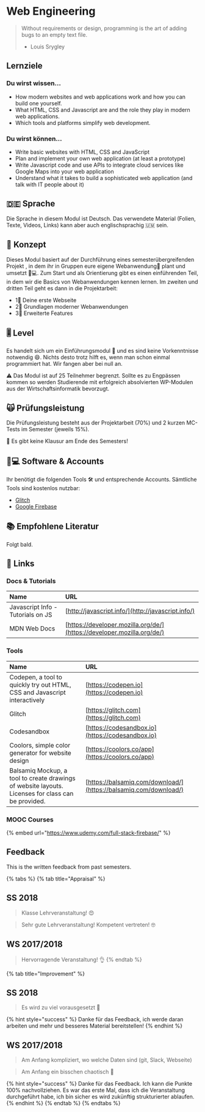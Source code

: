 # Web Engineering

> Without requirements or design, programming is the art of adding bugs to an empty text file.   
> - Louis Srygley

## Lernziele <a id="learning-objectives"></a>

### Du wirst wissen...

* How modern websites and web applications work and how you can build one yourself.
* What HTML, CSS and Javascript are and the role they play in modern web applications.
* Which tools and platforms simplify web development.

### Du wirst können...

* Write basic websites with HTML, CSS and JavaScript
* Plan and implement your own web application \(at least a prototype\)
* Write Javascript code and use APIs to integrate cloud services like Google Maps into your web application
* Understand what it takes to build a sophisticated web application \(and talk with IT people about it\)

## 🇩🇪 Sprache

Die Sprache in diesem Modul ist Deutsch. Das verwendete Material \(Folien, Texte, Videos, Links\) kann aber auch englischsprachig 🇺🇲 sein.

## 📃 Konzept <a id="concept"></a>

Dieses Modul basiert auf der Durchführung eines semesterübergreifenden Projekt , in dem ihr in Gruppen eure eigene Webanwendung📱 plant und umsetzt 👩💻. Zum Start und als Orientierung gibt es einen einführenden Teil, in dem wir die Basics von Webanwendungen kennen lernen. Im zweiten und dritten Teil geht es dann in die Projektarbeit:

* 1⃣ Deine erste Webseite
* 2⃣ Grundlagen moderner Webanwendungen
* 3⃣ Erweiterte Features

## 🎚 Level <a id="level"></a>

Es handelt sich um ein Einführungsmodul 👶 und es sind keine Vorkenntnisse notwendig 😄. Nichts desto trotz hilft es, wenn man schon einmal programmiert hat. Wir fangen aber bei null an.

⚠ Das Modul ist auf 25 Teilnehmer begrenzt. Sollte es zu Engpässen kommen so werden Studierende mit erfolgreich absolvierten WP-Modulen aus der Wirtschaftsinformatik bevorzugt.

## 🙀 Prüfungsleistung <a id="examination"></a>

Die Prüfungsleistung besteht aus der Projektarbeit \(70%\) und 2 kurzen MC-Tests im Semester \(jeweils 15%\).

🤟 Es gibt keine Klausur am Ende des Semesters!

## 👩💻 Software & Accounts <a id="software-and-accounts"></a>

Ihr benötigt die folgenden Tools 🛠 und entsprechende Accounts. Sämtliche Tools sind kostenlos nutzbar:

* [Glitch](https://glitch.me)
* [Google Firebase](https://firebase.google.com/)

## 📚 Empfohlene Literatur 

Folgt bald.

## 🔗 Links

### Docs & Tutorials

| Name | URL |
| :--- | :--- |
| Javascript Info - Tutorials on JS | [http://javascript.info/](http://javascript.info/) |
| MDN Web Docs | [https://developer.mozilla.org/de/](https://developer.mozilla.org/de/) |

### Tools

| **Name** | **URL** |
| :--- | :--- |
| Codepen, a tool to quickly try out HTML, CSS and Javascript interactively | [https://codepen.io](https://codepen.io) |
| Glitch | [https://glitch.com](https://glitch.com) |
| Codesandbox | [https://codesandbox.io](https://codesandbox.io) |
| Coolors, simple color generator for website design | [https://coolors.co/app](https://coolors.co/app) |
| Balsamiq Mockup, a tool to create drawings of website layouts. Licenses for class can be provided. | [https://balsamiq.com/download/](https://balsamiq.com/download/) |

### MOOC Courses

{% embed url="https://www.udemy.com/full-stack-firebase/" %}

## Feedback

This is the written feedback from past semesters.

{% tabs %}
{% tab title="Appraisal" %}
## SS 2018

> Klasse Lehrveranstaltung! 😍

> Sehr gute Lehrveranstaltung! Kompetent vertreten! 🤓

## WS 2017/2018

> Hervorragende Veranstaltung! 👌
{% endtab %}

{% tab title="Improvement" %}
## SS 2018

> Es wird zu viel vorausgesetzt 🥺

{% hint style="success" %}
Danke für das Feedback, ich werde daran arbeiten und mehr und besseres Material bereitstellen!
{% endhint %}

## WS 2017/2018

> Am Anfang kompliziert, wo welche Daten sind \(git, Slack, Webseite\)

> Am Anfang ein bisschen chaotisch 😬

{% hint style="success" %}
Danke für das Feedback. Ich kann die Punkte 100% nachvollziehen. Es war das erste Mal, dass ich die Veranstaltung durchgeführt habe, ich bin sicher es wird zukünftig strukturierter ablaufen.
{% endhint %}
{% endtab %}
{% endtabs %}

